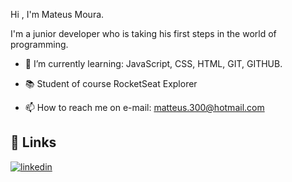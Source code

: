 Hi , I'm Mateus Moura.

I'm a junior developer who is taking his first steps in the world of programming.

- 🧠 I’m currently learning: JavaScript, CSS, HTML, GIT, GITHUB.

- 📚 Student of course RocketSeat Explorer 

- 📫 How to reach me on e-mail: matteus.300@hotmail.com


## 🔗 Links

[![linkedin](https://img.shields.io/badge/linkedin-0A66C2?style=for-the-badge&logo=linkedin&logoColor=white)](https://www.linkedin.com/in/matteusmoura/)
